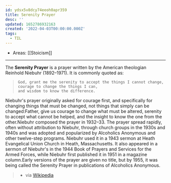 ```yaml
---
id: ydsx5v8dcy74eeoh0apr359
title: Serenity Prayer
desc: ''
updated: 1652786932163
created: '2022-04-03T00:00:00.000Z'
tags:
  - TIL
---
```


- Areas: [[Stoicism]]

---

The **Serenity Prayer** is a prayer written by the American theologian Reinhold Niebuhr (1892–1971). It is commonly quoted as:

>     God, grant me the serenity to accept the things I cannot change,
>     courage to change the things I can,
>     and wisdom to know the difference.

Niebuhr's prayer originally asked for courage first, and specifically for changing things that must be changed, not things that simply can be changed:Father, give us courage to change what must be altered, serenity to accept what cannot be helped, and the insight to know the one from the other.Niebuhr composed the prayer in 1932–33. The prayer spread rapidly, often without attribution to Niebuhr, through church groups in the 1930s and 1940s and was adopted and popularized by Alcoholics Anonymous and other twelve-step programs. Niebuhr used it in a 1943 sermon at Heath Evangelical Union Church in Heath, Massachusetts. It also appeared in a sermon of Niebuhr's in the 1944 Book of Prayers and Services for the Armed Forces, while Niebuhr first published it in 1951 in a magazine column.Early versions of the prayer are given no title, but by 1955, it was being called the Serenity Prayer in publications of Alcoholics Anonymous.

> - via [Wikipedia](https://en.wikipedia.org/wiki/Serenity%20Prayer)
